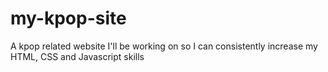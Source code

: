 # my-kpop-site
 A kpop related website I'll be working on so I can consistently increase my HTML, CSS and Javascript skills
